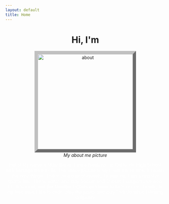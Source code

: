 ```yaml
---
layout: default
title: Home
---
```




<h1 align="center">Hi, I'm <span class="auto-type"></span></h1>

<script src="https://cdn.jsdelivr.net/npm/typed.js@2.0.12"></script>

<script>
    var typed = new Typed(".auto-type", {
        strings: ["Mihir", "a Coder", "a Gamer", "a Kopite"],
        typeSpeed: 200,
        backSpeed: 200,
        loop: true
    })
</script>

<div align="center">
<img align="center" style="border:10px outset silver;" src="{{site.baseurl}}/images/Freeform.png" height="300px" alt="about"/>
<br>
<em>My about me picture</em>
</div>



<p align="center" style="color:white;">Hello! My name is Mihir Bapat. I am a Freshman at Del Norte High School with heritage from India. The above picture is my Freeform picture. It covers the very things I find to be a part of myself. To start off, I am a massive sports fan. I like to watch and play Soccer and Cricket. I support Liverpool FC in Soccer, and the Mumbai Indians and team India in cricket. Finally, in my free time, I like to code, play the piano, and play Fortnite while listening to Spotify. </p>

